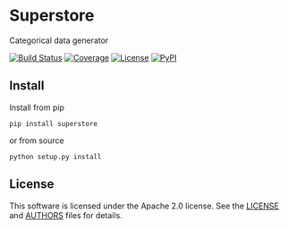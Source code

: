# Superstore

Categorical data generator

[![Build Status](https://github.com/1kbgz/superstore/workflows/Build%20Status/badge.svg?branch=main)](https://github.com/1kbgz/superstore/actions?query=workflow%3A%22Build+Status%22)
[![Coverage](https://codecov.io/gh/1kbgz/superstore/branch/main/graph/badge.svg)](https://codecov.io/gh/1kbgz/superstore)
[![License](https://img.shields.io/github/license/1kbgz/superstore.svg)](https://github.com/1kbgz/superstore)
[![PyPI](https://img.shields.io/pypi/v/superstore.svg)](https://pypi.python.org/pypi/superstore/)

## Install

Install from pip

`pip install superstore`

or from source

`python setup.py install`

## License

This software is licensed under the Apache 2.0 license. See the
[LICENSE](LICENSE) and [AUTHORS](AUTHORS) files for details.
